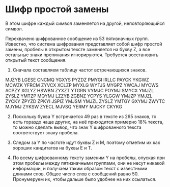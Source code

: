 # Шифр простой замены

В этом шифре каждый символ заменяется на другой, неповторяющийся символ.

Перехвачено шифрованное сообщение из 53 пятизначных групп. Известно, что система шифрования представляет собой шифр простой замены, пробелы в открытом тексте заменяется на букву Z, а все остальные знаки препинания игнорируются. Требуется восстановить открытый текст сообщения.

1. Сначала составляем таблицу частот встречающихся знаков.

MJZYB LGESE CNCMQ YGXYS PYZDZ PMYGI IRLLC PAYCK YKGWZ MCWZK YFRCM ZYVCX XCLZP MYXLG WYTJS MYGPZ YWCAJ MYCWS ACPZY XGLYZ HSWBN ZYXZT YTGRN VYMJC POYMJ SMYCX YMJZL ZYSLZ YMTZP MQYMJ LZZYB ZGBNZ YCPYS YLGGW YMJZP YMJZL ZYCKY ZPYZD ZPKYI JSPIZ YMJSM YMJZL ZYSLZ YMTGY GXYMJ ZWYTC MJYMJ ZYKSW ZYECL MJVSQ YERMY MJCKY CKYKG

2. Поскольку буква Y встречается 49 раз в тексте из 265 знаков, то есть гораздо чаще других, на неё приходится примерно 18% текста, то можно сделать вывод, что знак Y шифрованного текста соответствует знаку пробела.

3. Следом за Y по частоте идут буквы Z и M, поэтому отметим их как хороших кандитатов на буквы E и T.

4. По всему шифрованному тексту заменим Y на пробелы, опуская при этом пробелы между пятизначными группами, они не несут никакой информации, и получаем таким образом текст с известными длинами слов. Общее число слов с сообщений равно 50. Пронумеруем их, чтобы дальше было удобнее на них ссылаться.
